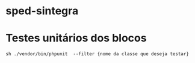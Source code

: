 # sped-sintegra

# Testes unitários dos blocos

``sh
./vendor/bin/phpunit  --filter {nome da classe que deseja testar}
``